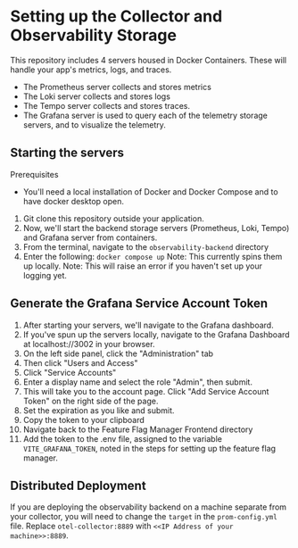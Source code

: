 # Setting up the Collector and Observability Storage
This repository includes 4 servers housed in Docker Containers. These will handle your app's metrics, logs, and traces. 
- The Prometheus server collects and stores metrics
- The Loki server collects and stores logs
- The Tempo server collects and stores traces. 
- The Grafana server is used to query each of the telemetry storage servers, and to visualize the telemetry. 

## Starting the servers
Prerequisites
- You'll need a local installation of Docker and Docker Compose and to have docker desktop open. 

1. Git clone this repository outside your application. 
2. Now, we'll start the backend storage servers (Prometheus, Loki, Tempo) and Grafana server from containers.
3. From the terminal, navigate to the `observability-backend` directory
4. Enter the following:
  `docker compose up`
  Note: This currently spins them up locally. 
  Note: This will raise an error if you haven't set up your logging yet. 

## Generate the Grafana Service Account Token
1. After starting your servers, we'll navigate to the Grafana dashboard. 
2. If you've spun up the servers locally, navigate to the Grafana Dashboard at localhost://3002 in your browser.
3. On the left side panel, click the "Administration" tab
4. Then click "Users and Access"
5. Click "Service Accounts"
6. Enter a display name and select the role "Admin", then submit.
7. This will take you to the account page. Click "Add Service Account Token" on the right side of the page. 
8. Set the expiration as you like and submit. 
9. Copy the token to your clipboard
10. Navigate back to the Feature Flag Manager Frontend directory
11. Add the token to the .env file, assigned to the variable `VITE_GRAFANA_TOKEN`, noted in the steps for setting up the feature flag manager.

## Distributed Deployment
If you are deploying the observability backend on a machine separate from your collector, you will need to change the `target` in the `prom-config.yml` file. Replace `otel-collector:8889` with `<<IP Address of your machine>>:8889`.